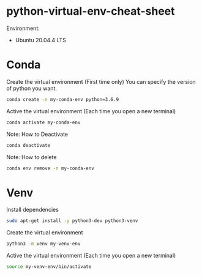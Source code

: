 # python-virtual-env-cheat-sheet

Environment:

* Ubuntu 20.04.4 LTS


# Conda

Create the virtual environment (First time only)
You can specify the version of python you want.

```bash
conda create -n my-conda-env python=3.6.9
```

Active the virtual environment (Each time you open a new terminal)
```bash
conda activate my-conda-env
```

Note: How to Deactivate
```bash
conda deactivate
```

Note: How to delete
```bash
conda env remove -n my-conda-env
```

# Venv

Install dependencies

```bash
sudo apt-get install -y python3-dev python3-venv
```

Create the virtual environment
```bash
python3 -m venv my-venv-env
```

Active the virtual environment (Each time you open a new terminal)
```bash
source my-venv-env/bin/activate
```
